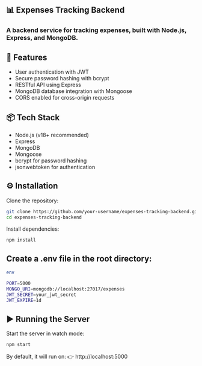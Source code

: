 ## 📊 Expenses Tracking Backend

### A backend service for tracking expenses, built with Node.js, Express, and MongoDB.

## 🚀 Features

 - User authentication with JWT
 - Secure password hashing with bcrypt
 - RESTful API using Express
 - MongoDB database integration with Mongoose
 - CORS enabled for cross-origin requests

## 📦 Tech Stack

- Node.js
 (v18+ recommended)
- Express
- MongoDB
- Mongoose
- bcrypt
 for password hashing
- jsonwebtoken
 for authentication

## ⚙️ Installation

Clone the repository:
```bash
git clone https://github.com/your-username/expenses-tracking-backend.git
cd expenses-tracking-backend
```

Install dependencies:
```bash
npm install
```

## Create a .env file in the root directory:
```bash
env

PORT=5000
MONGO_URI=mongodb://localhost:27017/expenses
JWT_SECRET=your_jwt_secret
JWT_EXPIRE=1d
```

## ▶️ Running the Server

Start the server in watch mode:

```bash
npm start
```

By default, it will run on:
👉 http://localhost:5000
